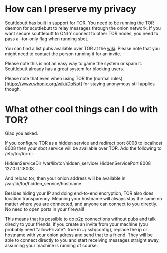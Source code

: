 # How can I preserve my privacy

Scuttlebutt has built in support for
[TOR](https://torproject.org/). You need to be running the TOR daemon
for scuttlebutt to relay messages through the onion network. If you
want secure scuttlebutt to ONLY connect to other TOR nodes, you need
to pass a –tor-only flag when running sbot.

You can find a list pubs available over TOR at the
[wiki](https://github.com/ssbc/scuttlebot/wiki/Pub-Servers). Please
note that you might need to contact the person running it for an
invite.

Please note this is not an easy way to game the system or spam
it. Scuttlebutt already has a great system for blocking users.

Please note that even when using TOR the (normal
rules)[https://www.whonix.org/wiki/DoNot] for staying anonymous still
applies though.

# What other cool things can I do with TOR?

Glad you asked.

If you configure TOR as a hidden service and redirect port 8008 to
localhost 8008 then your sbot service will be available over TOR. Add
the following to /etc/tor/torrc:

HiddenServiceDir /var/lib/tor/hidden_service/
HiddenServicePort 8008 127.0.0.1:8008

And reload tor, then your onion address will be available in
/var/lib/tor/hidden_service/hostname.

Besides hiding your IP and doing end-to-end encryption, TOR also does
location transparency. Meaning your hostname will always stay the same
no matter where you are connected, and anyone can connect to you
directly. No need to open ports in your firewall!

This means that its possible to do p2p connections without pubs and
talk direcly to your friends. If you create an invite from your
machine (you probably need "allowPrivate": true in ~/.ssb/config),
replace the ip or hostname with your onion adress and send that to a
friend. They will be able to connect directly to you and start
receiving messages straight away, assuming your machine is running of
course.

